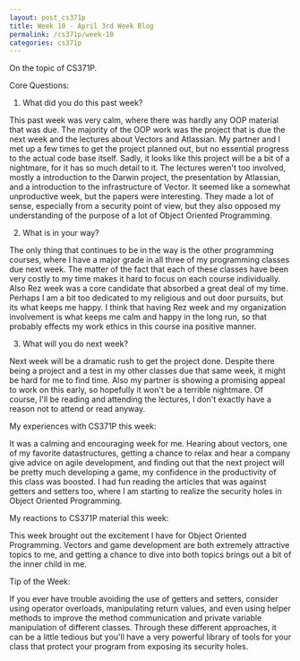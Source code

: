 ```yaml
---
layout: post_cs371p
title: Week 10 - April 3rd Week Blog
permalink: /cs371p/week-10
categories: cs371p
---
```


On the topic of CS371P.

Core Questions:

1. What did you do this past week?

This past week was very calm, where there was hardly any OOP material that was due. The majority of the OOP work was the project that is due the next week and the lectures about Vectors and Atlassian. My partner and I met up a few times to get the project planned out, but no essential progress to the actual code base itself. Sadly, it looks like this project will be a bit of a nightmare, for it has so much detail to it. The lectures weren't too involved, mostly a introduction to the Darwin project, the presentation by Atlassian, and a introduction to the infrastructure of Vector. It seemed like a somewhat unproductive week, but the papers were interesting. They made a lot of sense, especially from a security point of view, but they also opposed my understanding of the purpose of a lot of Object Oriented Programming.

2. What is in your way?

The only thing that continues to be in the way is the other programming courses, where I have a major grade in all three of my programming classes due next week. The matter of the fact that each of these classes have been very costly to my time makes it hard to focus on each course individually. Also Rez week was a core candidate that absorbed a great deal of my time. Perhaps I am a bit too dedicated to my religious and out door pursuits, but its what keeps me happy. I think that having Rez week and my organization involvement is what keeps me calm and happy in the long run, so that probably effects my work ethics in this course ina  positive manner.

3. What will you do next week?

Next week will be a dramatic rush to get the project done. Despite there being a project and a test in my other classes due that same week, it might be hard for me to find time. Also my partner is showing a promising appeal to work on this early, so hopefully it won't be a terrible nightmare. Of course, I'll be reading and attending the lectures, I don't exactly have a reason not to attend or read anyway.

My experiences with CS371P this week:

It was a calming and encouraging week for me. Hearing about vectors, one of my favorite datastructures, getting a chance to relax and hear a company give advice on agile development, and finding out that the next project will be pretty much developing a game, my confidence in the productivity of this class was boosted. I had fun reading the articles that was against getters and setters too, where I am starting to realize the security holes in Object Oriented Programming. 

My reactions to CS371P material this week:

This week brought out the excitement I have for Object Oriented Programming. Vectors and game development are both extremely attractive topics to me, and getting a chance to dive into both topics brings out a bit of the inner child in me.

Tip of the Week:

If you ever have trouble avoiding the use of getters and setters, consider using operator overloads, manipulating return values, and even using helper methods to improve the method communication and private variable manipulation of different classes. Through these different approaches, it can be a little tedious but you'll have a very powerful library of tools for your class that protect your program from exposing its security holes.


